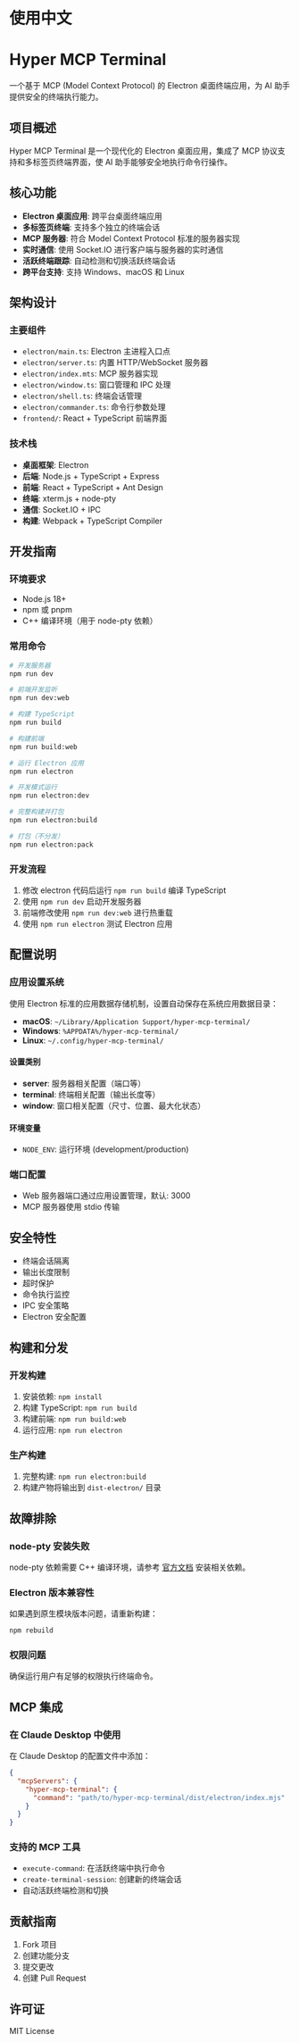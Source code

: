 # 使用中文

# Hyper MCP Terminal

一个基于 MCP (Model Context Protocol) 的 Electron 桌面终端应用，为 AI 助手提供安全的终端执行能力。

## 项目概述

Hyper MCP Terminal 是一个现代化的 Electron 桌面应用，集成了 MCP 协议支持和多标签页终端界面，使 AI 助手能够安全地执行命令行操作。

## 核心功能

- **Electron 桌面应用**: 跨平台桌面终端应用
- **多标签页终端**: 支持多个独立的终端会话
- **MCP 服务器**: 符合 Model Context Protocol 标准的服务器实现
- **实时通信**: 使用 Socket.IO 进行客户端与服务器的实时通信
- **活跃终端跟踪**: 自动检测和切换活跃终端会话
- **跨平台支持**: 支持 Windows、macOS 和 Linux

## 架构设计

### 主要组件

- `electron/main.ts`: Electron 主进程入口点
- `electron/server.ts`: 内置 HTTP/WebSocket 服务器
- `electron/index.mts`: MCP 服务器实现
- `electron/window.ts`: 窗口管理和 IPC 处理
- `electron/shell.ts`: 终端会话管理
- `electron/commander.ts`: 命令行参数处理
- `frontend/`: React + TypeScript 前端界面

### 技术栈

- **桌面框架**: Electron
- **后端**: Node.js + TypeScript + Express
- **前端**: React + TypeScript + Ant Design
- **终端**: xterm.js + node-pty
- **通信**: Socket.IO + IPC
- **构建**: Webpack + TypeScript Compiler

## 开发指南

### 环境要求

- Node.js 18+
- npm 或 pnpm
- C++ 编译环境（用于 node-pty 依赖）

### 常用命令

```bash
# 开发服务器
npm run dev

# 前端开发监听
npm run dev:web

# 构建 TypeScript
npm run build

# 构建前端
npm run build:web

# 运行 Electron 应用
npm run electron

# 开发模式运行
npm run electron:dev

# 完整构建并打包
npm run electron:build

# 打包（不分发）
npm run electron:pack
```

### 开发流程

1. 修改 electron 代码后运行 `npm run build` 编译 TypeScript
2. 使用 `npm run dev` 启动开发服务器
3. 前端修改使用 `npm run dev:web` 进行热重载
4. 使用 `npm run electron` 测试 Electron 应用

## 配置说明

### 应用设置系统

使用 Electron 标准的应用数据存储机制，设置自动保存在系统应用数据目录：
- **macOS**: `~/Library/Application Support/hyper-mcp-terminal/`
- **Windows**: `%APPDATA%/hyper-mcp-terminal/`  
- **Linux**: `~/.config/hyper-mcp-terminal/`

#### 设置类别

- **server**: 服务器相关配置（端口等）
- **terminal**: 终端相关配置（输出长度等）
- **window**: 窗口相关配置（尺寸、位置、最大化状态）

#### 环境变量

- `NODE_ENV`: 运行环境 (development/production)

### 端口配置

- Web 服务器端口通过应用设置管理，默认: 3000
- MCP 服务器使用 stdio 传输

## 安全特性

- 终端会话隔离
- 输出长度限制
- 超时保护
- 命令执行监控
- IPC 安全策略
- Electron 安全配置

## 构建和分发

### 开发构建

1. 安装依赖: `npm install`
2. 构建 TypeScript: `npm run build`
3. 构建前端: `npm run build:web`
4. 运行应用: `npm run electron`

### 生产构建

1. 完整构建: `npm run electron:build`
2. 构建产物将输出到 `dist-electron/` 目录

## 故障排除

### node-pty 安装失败

node-pty 依赖需要 C++ 编译环境，请参考 [官方文档](https://github.com/microsoft/node-pty#dependencies) 安装相关依赖。

### Electron 版本兼容性

如果遇到原生模块版本问题，请重新构建：

```bash
npm rebuild
```

### 权限问题

确保运行用户有足够的权限执行终端命令。

## MCP 集成

### 在 Claude Desktop 中使用

在 Claude Desktop 的配置文件中添加：

```json
{
  "mcpServers": {
    "hyper-mcp-terminal": {
      "command": "path/to/hyper-mcp-terminal/dist/electron/index.mjs"
    }
  }
}
```

### 支持的 MCP 工具

- `execute-command`: 在活跃终端中执行命令
- `create-terminal-session`: 创建新的终端会话
- 自动活跃终端检测和切换

## 贡献指南

1. Fork 项目
2. 创建功能分支
3. 提交更改
4. 创建 Pull Request

## 许可证

MIT License